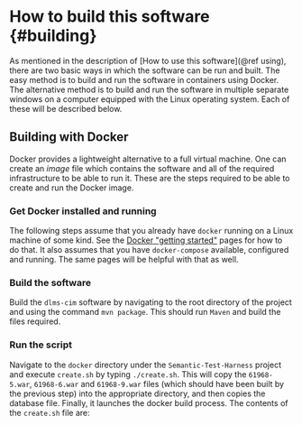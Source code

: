 # How to build this software {#building} #

As mentioned in the description of [How to use this software](@ref using), there are two basic ways in which the software can be run and built.  The easy method is to build and run the software in containers using Docker.  The alternative method is to build and run the software in multiple separate windows on a computer equipped with the Linux operating system.  Each of these will be described below.  

## Building with Docker ##

Docker provides a lightweight alternative to a full virtual machine.  One can create an *image* file which contains the software and all of the required infrastructure to be able to run it.  These are the steps required to be able to create and run the Docker image.  

### Get Docker installed and running ###
The following steps assume that you already have `docker` running on a Linux machine of some kind.  See the [Docker "getting started"](https://docs.docker.com/get-started/) pages for how to do that.  It also assumes that you have `docker-compose` available, configured and running.  The same pages will be helpful with that as well.

### Build the software ###
Build the `dlms-cim` software by navigating to the root directory of the project and using the command `mvn package`.  This should run `Maven` and build the files required.

### Run the script ### 
Navigate to the `docker` directory under the `Semantic-Test-Harness` project and execute `create.sh` by typing `./create.sh`.  This will copy the `61968-5.war`, `61968-6.war` and `61968-9.war` files (which should have been built by the previous step) into the appropriate directory, and then copies the database file.  Finally, it launches the docker build process.  The contents of the `create.sh` file are:
